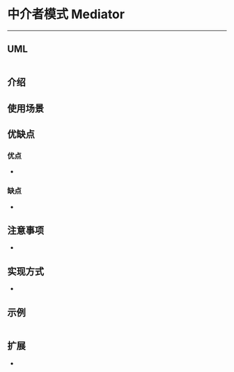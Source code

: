 # 中介者模式 Mediator

---

## UML

```plantuml

```

## 介绍


## 使用场景


## 优缺点

### 优点

- 

### 缺点

- 

## 注意事项

- 

## 实现方式

- 

## 示例

```java

```

## 扩展

- 